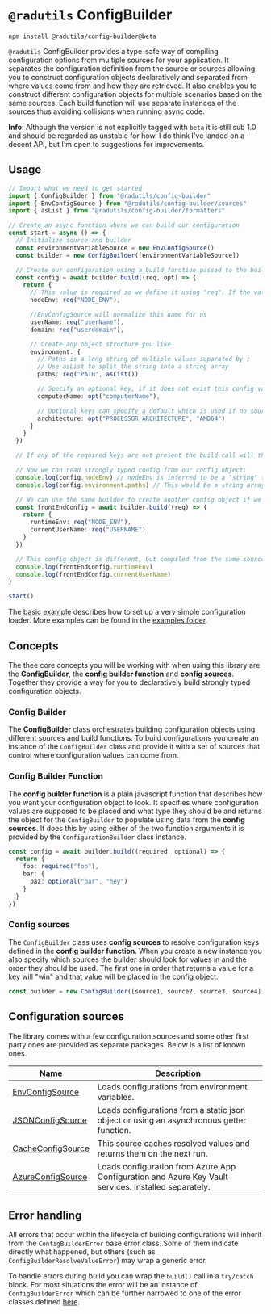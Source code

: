 # `@radutils` ConfigBuilder

```
npm install @radutils/config-builder@beta
```


`@radutils` ConfigBuilder provides a type-safe way of compiling configuration options from multiple sources for your application. It separates the configuration definition from the source or sources allowing you to construct configuration objects declaratively and separated from where values come from and how they are retrieved. It also enables you to construct different configuration objects for multiple scenarios based on the same sources. Each build function will use separate instances of the sources thus avoiding collisions when running async code.

**Info**: Although the version is not explicitly tagged with `beta` it is still sub 1.0 and should be regarded as unstable for how. I do think I've landed on a decent API, but I'm open to suggestions for improvements.

## Usage

```typescript
// Import what we need to get started
import { ConfigBuilder } from "@radutils/config-builder"
import { EnvConfigSource } from "@radutils/config-builder/sources"
import { asList } from "@radutils/config-builder/formatters"

// Create an async function where we can build our configuration
const start = async () => {
  // Initialize source and builder
  const environmentVariableSource = new EnvConfigSource()
  const builder = new ConfigBuilder([environmentVariableSource])

  // Create our configuration using a build function passed to the builder
  const config = await builder.build((req, opt) => {
    return {
      // This value is required so we define it using "req". If the value is not found the builder will throw an error.
      nodeEnv: req("NODE_ENV"),

      //EnvConfigSource will normalize this name for us
      userName: req("userName"),
      domain: req("userdomain"),

      // Create any object structure you like
      environment: {
        // Paths is a long string of multiple values separated by ;
        // Use asList to split the string into a string array
        paths: req("PATH", asList()),

        // Specify an optional key, if it does not exist this config value will be undefined
        computerName: opt("computerName"),

        // Optional keys can specify a default which is used if no source returns a value for the key
        architecture: opt("PROCESSOR_ARCHITECTURE", "AMD64")
      }
    }
  })

  // If any of the required keys are not present the build call will throw an error and the code will not reach this point

  // Now we can read strongly typed config from our config object:
  console.log(config.nodeEnv) // nodeEnv is inferred to be a "string" (the default)
  console.log(config.environment.paths) // This would be a string array since we used asList above

  // We can use the same builder to create another config object if we want
  const frontEndConfig = await builder.build((req) => {
    return {
      runtimeEnv: req("NODE_ENV"),
      currentUserName: req("USERNAME")
    }
  })

  // This config object is different, but compiled from the same sources as the first one.
  console.log(frontEndConfig.runtimeEnv)
  console.log(frontEndConfig.currentUserName)
}

start()
```

The [basic example](./examples/basics.ts) describes how to set up a very simple configuration loader. More examples can be found in the [examples folder](./examples).

## Concepts

The thee core concepts you will be working with when using this library are the **ConfigBuilder**, the **config builder function** and **config sources**. Together they provide a way for you to declaratively build strongly typed configuration objects.

### Config Builder

The **ConfigBuilder** class orchestrates building configuration objects using different sources and build functions. To build configurations you create an instance of the `ConfigBuilder` class and provide it with a set of sources that control where configuration values can come from.

### Config Builder Function

The **config builder function** is a plain javascript function that describes how you want your configuration object to look. It specifies where configuration values are supposed to be placed and what type they should be and returns the object for the `ConfigBuilder` to populate using data from the **config sources**. It does this by using either of the two function arguments it is provided by the `ConfigurationBuilder` class instance.

```typescript
const config = await builder.build((required, optional) => {
  return {
    foo: required("foo"),
    bar: {
      baz: optional("bar", "hey")
    }
  }
})
```

### Config sources

The `ConfigBuilder` class uses **config sources** to resolve configuration keys defined in the **config builder function**. When you create a new instance you also specify which sources the builder should look for values in and the order they should be used. The first one in order that returns a value for a key will "win" and that value will be placed in the config object.

```typescript
const builder = new ConfigBuilder([source1, source2, source3, source4])
```

## Configuration sources

The library comes with a few configuration sources and some other first party ones are provided as separate packages. Below is a list of known ones.

Name|Description
-|-
[EnvConfigSource](./src/sources/EnvConfigSource)|Loads configurations from environment variables.
[JSONConfigSource](./src/sources/JSONConfigSource)|Loads configurations from a static json object or using an asynchronous getter function.
[CacheConfigSource](./src/sources/CacheConfigSource/)|This source caches resolved values and returns them on the next run.
[AzureConfigSource](https://github.com/rudfoss/radutils/tree/main/libs/config-builder-source-azure)|Loads configuration from Azure App Configuration and Azure Key Vault services. Installed separately.

## Error handling

All errors that occur within the lifecycle of building configurations will inherit from the `ConfigBuilderError` base error class. Some of them indicate directly what happened, but others (such as `ConfigBuilderResolveValueError`) may wrap a generic error.

To handle errors during build you can wrap the `build()` call in a `try/catch` block. For most situations the error will be an instance of `ConfigBuilderError` which can be further narrowed to one of the error classes defined [here](./src/errors).